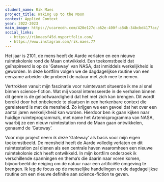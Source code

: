 ```yaml
---
student_name: Rik Maes
project_title: Waking up to the Moon
context: Applied Context
year: 2022-2023
main_image: https://ucarecdn.com/420e127c-a62e-400f-a84b-34bcbd4177ac/
social_links:
  - https://rikmaesf45d.myportfolio.com/
  - https://www.instagram.com/rik.maes.77
---
```

Het jaar is 2101, de mens heeft de Aarde verlaten en een nieuwe ruimtekolonie rond de Maan ontwikkeld. Een toekomstbeeld dat geïnspireerd is op de 'Gateway' van NASA, dat inmiddels werkelijkheid is geworden. In deze kortfilm volgen we de dagdagelijkse routine van een eenzame arbeider die probeert de natuur met zich mee te nemen.

Vertrokken vanuit mijn fascinatie voor ruimtevaart situeerde ik me al snel binnen science-fiction. Wat mij vooral interesseerde in de verhalen binnen dit genre is de geloofwaardigheid dat het met zich kan brengen. Dit wordt bereikt door het onbekende te plaatsen in een herkenbare context die gerelateerd is met de mensheid. Zo krijgen we een gevoel dat het over een aantal jaren werkelijkheid kan worden. Hierdoor ben ik gaan kijken naar huidige ruimteprogramma’s, met name het Artemisprogramma van NASA, waarbij ze een nieuw ruimtestation rond de Maan gaan ontwikkelen, genaamd de ‘Gateway’.  

Voor mijn project neem ik deze ‘Gateway’ als basis voor mijn eigen toekomstbeeld. De mensheid heeft de Aarde volledig verlaten en dit ruimtestation zal dienen als een centrale haven waaromheen een nieuwe ruimtekolonie zich heeft ontwikkeld. In mijn kortfilm onderzoek ik verschillende spanningen en thema’s die daarin naar voren komen, bijvoorbeeld de neiging om de natuur naar een artificiële omgeving te brengen. Ik leg de focus op de menselijke handelingen en de dagdagelijkse routine om een nieuwe definitie aan science-fiction te geven.